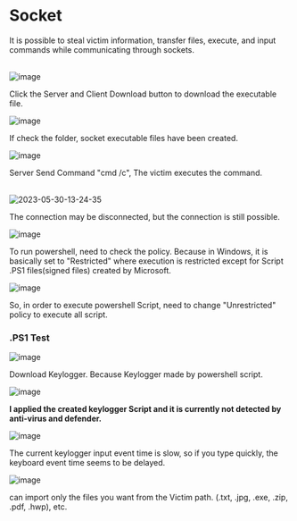 # Socket

It is possible to steal victim information, transfer files, execute, and input commands while communicating through sockets.
<br><br>

![image](https://github.com/Kwhitebear/Security_study/assets/99308681/cf5b53e1-745b-4cb8-a28a-349de0d9b87f)

Click the Server and Client Download button to download the executable file.<br>

![image](https://github.com/Kwhitebear/Security_study/assets/99308681/ec1b3459-3d17-4f89-a6fd-ade68cfc8cab)

If check the folder, socket executable files have been created.<br>

![image](https://github.com/Kwhitebear/Security_study/assets/99308681/a12dd1a9-1acf-4766-909d-76dabc95f4de)

Server Send Command "cmd /c", The victim executes the command.<br><br>


![2023-05-30-13-24-35](https://github.com/Kwhitebear/Security_study/assets/99308681/a142b8a0-0bab-46f3-8451-ad2b79d6466f)

The connection may be disconnected, but the connection is still possible.<br>


![image](https://github.com/Kwhitebear/Security_study/assets/99308681/894285f9-7db5-4c3d-9395-d8b7ee7ffba2)

To run powershell, need to check the policy. Because in Windows, it is basically set to "Restricted" where execution is restricted except for Script .PS1 files(signed files) created by Microsoft.<br>


![image](https://github.com/Kwhitebear/Security_study/assets/99308681/b664117d-fb96-4112-b3b6-961717e418ac)

So, in order to execute powershell Script, need to change "Unrestricted" policy to execute all script.<br>

<h3>.PS1 Test</h3>

![image](https://github.com/Kwhitebear/Security_study/assets/99308681/3f4c3bd1-f193-460d-9d3a-5b7f0248a29b)

Download Keylogger. Because Keylogger made by powershell script.


![image](https://github.com/Kwhitebear/Security_study/assets/99308681/581f097e-c179-4d95-9f9f-1e4e77709553)

<strong>I applied the created keylogger Script and it is currently not detected by anti-virus and defender.</strong><br>


![image](https://github.com/Kwhitebear/Security_study/assets/99308681/13a6bf68-bdbd-45d0-9c27-c702e7c26032)

The current keylogger input event time is slow, so if you type quickly, the keyboard event time seems to be delayed.<br>


![image](https://github.com/Kwhitebear/Security_study/assets/99308681/d400fcc1-9098-4972-bbb2-f9a7be39dc38)

can import only the files you want from the Victim path. (.txt, .jpg, .exe, .zip, .pdf, .hwp), etc.<br>


  
